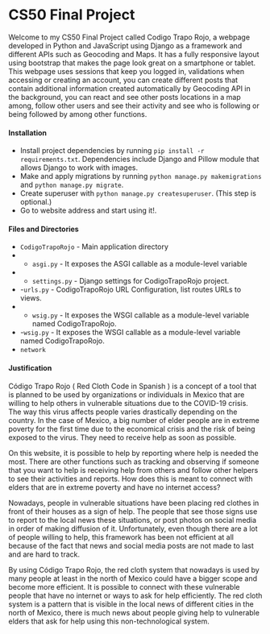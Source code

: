# CS50 Final Project #
Welcome to my CS50 Final Project called Codigo Trapo Rojo, a webpage developed in Python and JavaScript using Django as a framework and different APIs such as Geocoding and Maps. It has a fully responsive layout using bootstrap that makes the page look great on a smartphone or tablet. This webpage uses sessions that keep you logged in, validations when accessing or creating an account, you can create different posts that contain additional information created automatically by Geocoding API in the background, you can react and see other posts locations in a map among, follow other users and see their activity and see who is following or being followed by among other functions.

#### Installation
  - Install project dependencies by running `pip install -r requirements.txt`. Dependencies include Django and Pillow module that allows Django to work with images.
  - Make and apply migrations by running `python manage.py makemigrations` and `python manage.py migrate`.
  - Create superuser with `python manage.py createsuperuser`. (This step is optional.)
  - Go to website address and start using it!.
  
#### Files and Directories
- `CodigoTrapoRojo` - Main application directory
- - `asgi.py` - It exposes the ASGI callable as a module-level variable
- - `settings.py` - Django settings for CodigoTrapoRojo project.
- -`urls.py` - CodigoTrapoRojo URL Configuration, list routes URLs to views.
- - `wsig.py` - It exposes the WSGI callable as a module-level variable named CodigoTrapoRojo.
- -`wsig.py` - It exposes the WSGI callable as a module-level variable named CodigoTrapoRojo.
- `network`

#### Justification
Código Trapo Rojo ( Red Cloth Code in Spanish ) is a concept of a tool that is planned to be used by organizations or individuals in Mexico that are willing to help others in vulnerable situations due to the COVID-19 crisis. The way this virus affects people varies drastically depending on the country. In the case of Mexico, a big number of elder people are in extreme poverty for the first time due to the economical crisis and the risk of being exposed to the virus. They need to receive help as soon as possible.

On this website, it is possible to help by reporting where help is needed the most. There are other functions such as tracking and observing if someone that you want to help is receiving help from others and follow other helpers to see their activities and reports. How does this is meant to connect with elders that are in extreme poverty and have no internet access?

Nowadays, people in vulnerable situations have been placing red clothes in front of their houses as a sign of help. The people that see those signs use to report to the local news these situations, or post photos on social media in order of making diffusion of it. Unfortunately, even though there are a lot of people willing to help, this framework has been not efficient at all because of the fact that news and social media posts are not made to last and are hard to track.

By using Código Trapo Rojo, the red cloth system that nowadays is used by many people at least in the north of Mexico could have a bigger scope and become more efficient. It is possible to connect with these vulnerable people that have no internet or ways to ask for help efficiently. The red cloth system is a pattern that is visible in the local news of different cities in the north of Mexico, there is much news about people giving help to vulnerable elders that ask for help using this non-technological system. 

